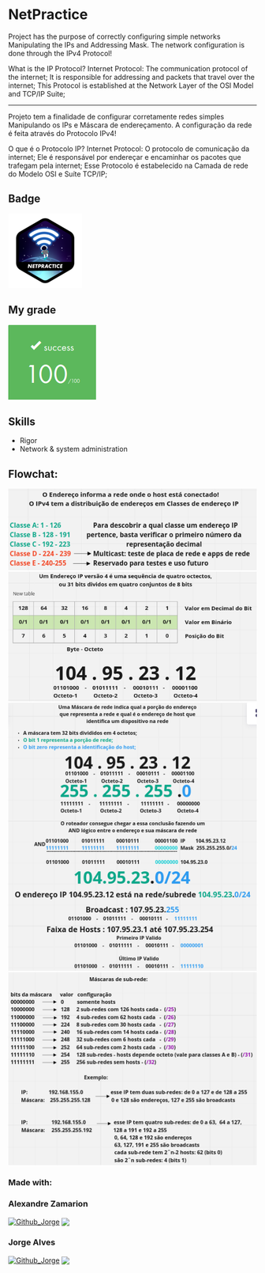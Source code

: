 # NetPractice

Project has the purpose of correctly configuring simple networks Manipulating the IPs and Addressing Mask.
The network configuration is done through the IPv4 Protocol!

What is the IP Protocol?
Internet Protocol: The communication protocol of the internet;
It is responsible for addressing and packets that travel over the internet;
This Protocol is established at the Network Layer of the OSI Model and TCP/IP Suite;<br>

----------------------------------------------------------------------------------------
Projeto tem a finalidade de configurar corretamente redes simples Manipulando os IPs e Máscara de endereçamento.
A configuração da rede é feita através do Protocolo IPv4!

O que é o Protocolo IP?
Internet Protocol: O protocolo de comunicação da internet;
Ele é responsável por endereçar e encaminhar os pacotes que trafegam pela internet;
Esse Protocolo é estabelecido na Camada de rede do Modelo OSI e Suíte TCP/IP;<br>

## Badge
<img src="netpractice.png">

## My grade
<img src="score.png">

## Skills
- Rigor <br>
- Network & system administration 

## Flowchat:
<img src="classesIP.png">
<img src="ipv4.png">
<img src="mask.png">
<img src="subredes.png"><br>

### Made with:

### Alexandre Zamarion
<div style="display: inline_block">
 <a href="https://github.com/alezamarion" target="_blank"><img align="center" alt="Github_Jorge" height="30" width="30" src="https://cdn-icons-png.flaticon.com/128/1051/1051275.png" target="_blank"></a>
 <a href="https://www.linkedin.com/in/alexandre-zamarion-cepeda-a3766323a/" target="_blank"><img align="center"src="https://img.shields.io/badge/-LinkedIn-%230077B5?style=for-the-badge&logo=linkedin&logoColor=white" target="_blank"></a> 
</div>

### Jorge Alves
<div style="display: inline_block">
 <a href="https://github.com/jorgeedualves/jorgeedualves" target="_blank"><img align="center" alt="Github_Jorge" height="30" width="30" src="https://cdn-icons-png.flaticon.com/128/1051/1051275.png" target="_blank"></a>
 <a href="https://www.linkedin.com/in/jorge-eduardo-alves-094b4331/" target="_blank"><img align="center"src="https://img.shields.io/badge/-LinkedIn-%230077B5?style=for-the-badge&logo=linkedin&logoColor=white" target="_blank"></a> 
</div>
